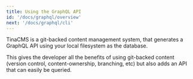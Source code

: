 ```yaml
---
title: Using the GraphQL API
id: '/docs/graphql/overview'
next: '/docs/graphql/cli'
---
```


TinaCMS is a git-backed content management system, that generates a GraphQL API using your local filesystem as the database.

This gives the developer all the benefits of using git-backed content (version control, content-ownership, branching, etc) but also adds an API that can easily be queried.
